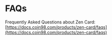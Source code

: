 # FAQs

Frequently Asked Questions about Zen Card: [https://docs.coin98.com/products/zen-card/faqs](https://docs.coin98.com/products/zen-card/faqs)
